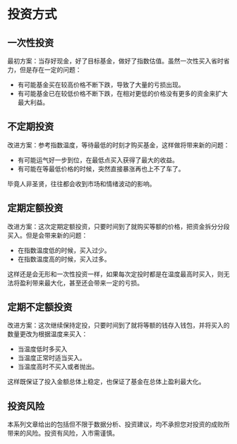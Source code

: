 # 投资方式

## 一次性投资

最初方案：当存好现金，好了目标基金，做好了指数估值。虽然一次性买入省时省力，但是存在一定的问题：

- 有可能基金买在较高价格不断下跌，导致了大量的亏损出现。
- 有可能基金已在较低价格不断下跌，在相对更低的价格没有更多的资金来扩大最大利益。

## 不定期投资

改进方案：参考指数温度，等待最低的时刻才购买基金，这样做将带来新的问题：

- 有可能运气好一步到位，在最低点买入获得了最大的收益。
- 有可能在等最低价格的时候，突然直接暴涨再也上不了车了。

毕竟人非圣贤，往往都会收到市场和情绪波动的影响。

## 定期定额投资

改进方案：这次定期定额投资，只要时间到了就购买等额的价格，把资金拆分分段买入。但是会带来新的问题：

- 在指数温度低的时候，买入过少。
- 在指数温度高的时候，买入过多。

这样还是会无形和一次性投资一样，如果每次定投时都是在温度最高时买入，则无法将盈利带来最大化，甚至还会带来一定的亏损。

## 定期不定额投资

改进方案：这次继续保持定投，只要时间到了就将等额的钱存入钱包，并将买入的数量更改为根据温度来买入：

- 当温度低时多买入
- 当温度正常时适当买入。
- 当温度高时不买入或者抛出。

这样既保证了投入金额总体上稳定，也保证了基金在总体上盈利最大化。

## 投资风险

本系列文章给出的包括但不限于数据分析、投资建议，均不承担您对投资的成败所带来的风险。投资有风险，入市需谨慎。

